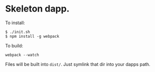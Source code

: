 # Skeleton dapp.

To install:

```
$ ./init.sh
$ npm install -g webpack
```

To build:

```
webpack --watch
```

Files will be built into `dist/`. Just symlink that dir into your dapps path.

